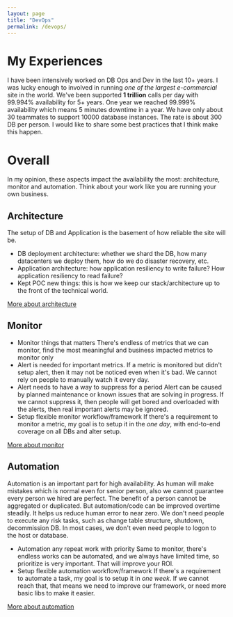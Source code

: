 ```yaml
---
layout: page
title: "DevOps"
permalink: /devops/
---
```

# My Experiences
I have been intensively worked on DB Ops and Dev in the last 10+ years. I was lucky enough to involved in running *one of the largest e-commercial* site in the world. We've been supported **1 trillion** calls per day with 99.994% availability for 5+ years. One year we reached 99.999% availability which means 5 minutes downtime in a year. We have only about 30 teammates to support 10000 database instances. The rate is about 300 DB per person. I would like to share some best practices that I think make this happen.

# Overall
In my opinion, these aspects impact the availability the most: architecture, monitor and automation. 
Think about your work like you are running your own business.
## Architecture
The setup of DB and Application is the basement of how reliable the site will be. 
- DB deployment architecture: whether we shard the DB, how many datacenters we deploy them, how do we do disaster recovery, etc.
- Application architecture: how application resiliency to write failure? How application resiliency to read failure?
- Kept POC new things: this is how we keep our stack/architecture up to the front of the technical world.

[More about architecture](/devops/architecture/)

## Monitor
- Monitor things that matters
There's endless of metrics that we can monitor, find the most meaningful and business impacted metrics to monitor only
- Alert is needed for important metrics.
If a metric is monitored but didn't setup alert, then it may not be noticed even when it's bad. We cannot rely on people to manually watch it every day.
- Alert needs to have a way to suppress for a period
Alert can be caused by planned maintenance or known issues that are solving in progress. If we cannot suppress it, then people will get bored and overloaded with the alerts, then real important alerts may be ignored.
- Setup flexible monitor workflow/framework 
If there's a requirement to monitor a metric, my goal is to setup it in the *one day*, with end-to-end coverage on all DBs and alter setup. 

[More about monitor](/devops/monitor/)
## Automation
Automation is an important part for high availability. As human will make mistakes which is normal even for senior person, also we cannot guarantee every person we hired are perfect. The benefit of a person cannot be aggregated or duplicated. But automation/code can be improved overtime steadily. It helps us reduce human error to near zero. We don't need people to execute any risk tasks, such as change table structure, shutdown, decommission DB. In most cases, we don't even need people to logon to the host or database.  
- Automation any repeat work with priority
Same to monitor, there's endless works can be automated, and we always have limited time, so prioritize is very important. That will improve your ROI.
- Setup flexible automation workflow/framework 
If there's a requirement to automate a task, my goal is to setup it in *one week*. If we cannot reach that, that means we need to improve our framework, or need more basic libs to make it easier.

[More about automation](/devops/automation/)
